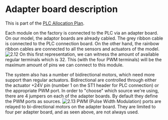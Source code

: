 # Adapter board description
This is part of the [PLC Allocation Plan](https://github.com/Weizhe-JIA/2.Digital-twin-of-a-Fischertechnik-factory/blob/main/1.%20The%20wiring/PLC%20Allocation%20Plan.md).

Each module on the factory is connected to the PLC via an adapter board. On our model, the adaptor boards are already cabled. The grey ribbon cable is connected to the PLC connection board. On the other hand, the rainbow ribbon cables are connected to all the sensors and actuators of the model.
![2.12](https://github.com/Weizhe-JIA/2.Digital-twin-of-a-Fischertechnik-factory/blob/main/imgs/2.12%20AdapterBoard.png)
On this first representation, we can witness the amount of available regular terminals which is 32. This (with the four PWM terminals) will be the maximum amount of pins we can connect to this module.

The system also has a number of bidirectional motors, which need more support than regular actuators. Bidirectional are controlled through either the actuator +24V pin (number 1 on the ST1 header for PLC connection) or the appropriate PWM port. In order to "choose" which source we're using, there are 4 jumpers on each of the adapter boards. By default they define the PWM ports as sources.
![2.13](https://github.com/Weizhe-JIA/2.Digital-twin-of-a-Fischertechnik-factory/blob/main/imgs/2.13%20image.png)
PWM (Pulse Width Modulation) ports are relayed to bi-directional motors on the adapter board. They are limited to four per adapter board, and as seen above, are not always used.
